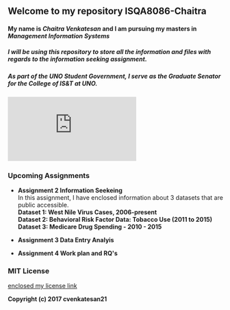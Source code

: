 ## Welcome to my repository **ISQA8086-Chaitra**

#### My name is _Chaitra Venkatesan_ and I am pursuing my masters in _Management Information Systems_

##### I will be using this _repository_ to store all the information and files with regards to the _information seeking assignment_.

##### As part of the UNO Student Government, I serve as the _**Graduate Senator**_ for the College of IS&T at UNO.
##### ![I have enclosed my student government profile](https://www.unomaha.edu/student-life/involvement/student-government/candidate-profiles/chaitra-venkatesan.php)

### Upcoming Assignments

* **Assignment 2 Information Seekeing**  
In this assignment, I have enclosed information about 3 datasets that are public accessible.  
**Dataset 1: West Nile Virus Cases, 2006-present**  
**Dataset 2: Behavioral Risk Factor Data: Tobacco Use (2011 to 2015)**  
**Dataset 3: Medicare Drug Spending - 2010 - 2015**

* **Assignment 3 Data Entry Analyis**

* **Assignment 4 Work plan and RQ's**

### MIT License 
[enclosed my license link](https://github.com/cvenkatesan21/ISQA8086-Chaitra/blob/master/LICENSE)

**Copyright (c) 2017 cvenkatesan21**


